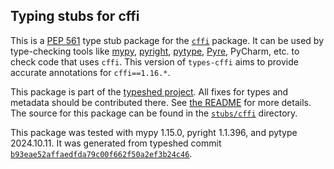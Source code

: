 ## Typing stubs for cffi

This is a [PEP 561](https://peps.python.org/pep-0561/)
type stub package for the [`cffi`](https://github.com/python-cffi/cffi/) package.
It can be used by type-checking tools like
[mypy](https://github.com/python/mypy/),
[pyright](https://github.com/microsoft/pyright),
[pytype](https://github.com/google/pytype/),
[Pyre](https://pyre-check.org/),
PyCharm, etc. to check code that uses `cffi`. This version of
`types-cffi` aims to provide accurate annotations for
`cffi==1.16.*`.

This package is part of the [typeshed project](https://github.com/python/typeshed).
All fixes for types and metadata should be contributed there.
See [the README](https://github.com/python/typeshed/blob/main/README.md)
for more details. The source for this package can be found in the
[`stubs/cffi`](https://github.com/python/typeshed/tree/main/stubs/cffi)
directory.

This package was tested with
mypy 1.15.0,
pyright 1.1.396,
and pytype 2024.10.11.
It was generated from typeshed commit
[`b93eae52affaedfda79c00f662f50a2ef3b24c46`](https://github.com/python/typeshed/commit/b93eae52affaedfda79c00f662f50a2ef3b24c46).
